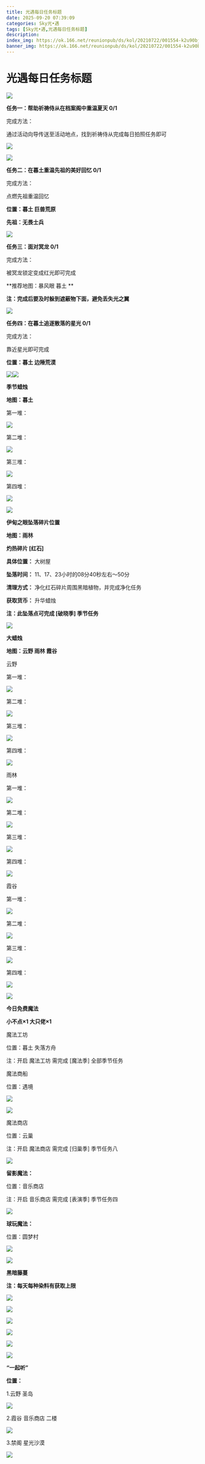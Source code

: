 ```yaml
---
title: 光遇每日任务标题
date: 2025-09-20 07:39:09
categories: Sky光•遇
tags: [Sky光•遇,光遇每日任务标题]
description: 
index_img: https://ok.166.net/reunionpub/ds/kol/20210722/001554-k2u90bj7ay.png?imageView&thumbnail=600x0&type=jpg
banner_img: https://ok.166.net/reunionpub/ds/kol/20210722/001554-k2u90bj7ay.png?imageView&thumbnail=600x0&type=jpg
---
```

# 光遇每日任务标题
![](https://img.166.net/reunionpub/1_kol_20250919_6be64149de447ae1e345d7e25679d591.png)

**任务一：帮助祈祷侍从在档案阁中重温夏天 0/1**

完成方法：

通过活动向导传送至活动地点，找到祈祷侍从完成每日拍照任务即可

![](https://img.166.net/reunionpub/1_kol_20250914_701ea768ecac3993e3982e52263edda4.jpeg)

![](https://img.166.net/reunionpub/1_kol_20250914_fcb0390f83906a33de45f5514186f850.jpeg)

 **任务二：在暮土重温先祖的美好回忆 0/1**

完成方法：

点燃先祖重温回忆

 **位置：暮土 巨兽荒原**

 **先祖：无畏士兵**

![](https://img.166.net/reunionpub/1_kol_20250830_9fbaf36d2c2318cf3937d59abcb9698c.jpeg)

 **任务三：面对冥龙 0/1**

完成方法：

被冥龙锁定变成红光即可完成

 **推荐地图：暴风眼 暮土  **

 **注：完成后要及时躲到遮蔽物下面，避免丢失光之翼**

![](https://img.166.net/reunionpub/1_kol_20250820_7734bb3002c630d971d5e3e15a8cde9a.png)

 **任务四：在暮土追逐散落的星光 0/1**

完成方法：

靠近星光即可完成

 **位置：暮土 边陲荒漠**

![](https://img.166.net/reunionpub/1_kol_20250820_c44de93769a38ef7b12871d58bfd7053.png)![](https://img.166.net/reunionpub/ds/kol_server/20240717/003917-8p704dsqv9.png)

 **季节蜡烛**

 **地图：暮土**

第一堆：

**![](https://img.166.net/reunionpub/1_kol_20250731_d529d0deb6e8f48a75e2e3ef761f3a58.jpeg)**

第二堆：

**![](https://img.166.net/reunionpub/1_kol_20250731_d6cb1791676d86f55873a73c90b1794e.png)**

第三堆：

**![](https://img.166.net/reunionpub/1_kol_20250731_f3c5daab6954e9781f86dbdb449f1b5b.png)**

第四堆：

**![](https://img.166.net/reunionpub/1_kol_20250731_ec92cd69e6bb2f1c5bc741dc851b5d18.png)**

**![](https://img.166.net/reunionpub/ds/kol_server/20240717/003917-8p704dsqv9.png)**

 **伊甸之眼坠落碎片位置**

 **地图：雨林**

 **灼热碎片 [红石]**

 **具体位置：** 大树屋

 **坠落时间：** 11、17、23小时的08分40秒左右～50分

 **清理方式：** 净化红石碎片周围黑暗植物，并完成净化任务

 **获取货币：** 升华蜡烛

 **注：此坠落点可完成 [破晓季] 季节任务**

**![](https://img.166.net/reunionpub/ds/kol_server/20240717/003917-8p704dsqv9.png)**

 **大蜡烛**

 **地图：云野 雨林 霞谷**

云野

第一堆：

![](https://img.166.net/reunionpub/1_kol_20241107_83784c165dbf5a0baaf675d0bfbb918a.jpeg)

第二堆：

![](https://img.166.net/reunionpub/1_kol_20241107_0cfb11c954a849662f988a0969c28237.jpeg)

第三堆：

![](https://img.166.net/reunionpub/1_kol_20241107_8303949e3889844bee7c2988595d8e44.jpeg)

第四堆：

![](https://img.166.net/reunionpub/1_kol_20241107_bc482b5c8ee95083714bd94320d9045b.jpeg)

雨林

第一堆：

![](https://img.166.net/reunionpub/1_kol_20241107_1995c6999f2d58bf6281f328a6dfe5da.jpeg)

第二堆：

![](https://img.166.net/reunionpub/1_kol_20241107_e505bc4e6dc36338fb17a3626a4117d9.jpeg)

第三堆：

![](https://img.166.net/reunionpub/1_kol_20241107_85000b8c4b9af76f837fe69d7d3cc9ee.jpeg)

第四堆：

![](https://img.166.net/reunionpub/1_kol_20241107_4add5263bf55edd596edfb2411afd3bb.jpeg)

霞谷

第一堆：

![](https://img.166.net/reunionpub/1_kol_20241107_4d92d51da0b331c64d1d7487e2dbf70e.jpeg)

第二堆：

![](https://img.166.net/reunionpub/1_kol_20241107_fedf6a0cb07047ece6edc3521bb1b15e.jpeg)

第三堆：

![](https://img.166.net/reunionpub/1_kol_20241107_153088c2405a7f8d8a6889f91938118b.jpeg)

第四堆：

![](https://img.166.net/reunionpub/1_kol_20241107_86923df74d8ab53187a087cbe951064a.jpeg)

 **![](https://img.166.net/reunionpub/ds/kol/20231014/004048-gyt2imp830.png)**

 **今日免费魔法**

 **小不点×1 大只佬×1**

魔法工坊

位置：暮土 失落方舟

注：开启 魔法工坊 需完成 [魔法季] 全部季节任务

魔法商船

位置：遇境

![](https://img.166.net/reunionpub/ds/kol/20231014/004605-qmuiowanf4.png)

![](https://img.166.net/reunionpub/1_kol_20250627_461c45d0f3bb3bf77220b21fd5c7ea70.png)

魔法商店

位置：云巢

注：开启 魔法商店 需完成 [归巢季] 季节任务八

![](https://img.166.net/reunionpub/1_kol_20250627_4d6210bedd8ba2d38dafab2bf8eb96d2.png)

 **留影魔法：**

位置：音乐商店

注：开启 音乐商店 需完成 [表演季] 季节任务四

![](https://img.166.net/reunionpub/1_kol_20250706_dcdb776a8894455e40eb780e90bbb1aa.png)

 **球玩魔法：**

位置：圆梦村

![](https://img.166.net/reunionpub/1_kol_20241114_fe7f834ee8d5f2e2abc828a14fa10870.png)

![](https://img.166.net/reunionpub/ds/kol_server/20240717/003917-8p704dsqv9.png)

 **黑暗藤蔓**

 **注：每天每种染料有获取上限**

![](https://img.166.net/reunionpub/1_kol_20250121_14691ccced7771ffbe27d81267e2161f.jpeg)

![](https://img.166.net/reunionpub/1_kol_20250128_67c9bcfa670ee5c1912f9c7b3acbf1c7.jpeg)

![](https://img.166.net/reunionpub/1_kol_20250204_575af0a72e62030571755b89b16f4bef.jpeg)

![](https://img.166.net/reunionpub/1_kol_20250204_d12ae75c06b13aca78e27961da7f2322.jpeg)

![](https://img.166.net/reunionpub/1_kol_20250305_f33485f7a7fb521bb2cb1323b37ce2a7.png)

![](https://img.166.net/reunionpub/ds/kol_server/20240717/003917-8p704dsqv9.png)

 **“一起听”**

 **位置：**

1.云野 圣岛

![](https://img.166.net/reunionpub/1_kol_20241114_d3ab2a60b74e81a2f1ca25e32a872077.jpeg)

2.霞谷 音乐商店 二楼

![](https://img.166.net/reunionpub/1_kol_20241114_c847c1ccc28766421e8613dde03b97b5.jpeg)

3.禁阁 星光沙漠

![](https://img.166.net/reunionpub/1_kol_20241114_b3ef53b52de5968f0c39b6831ceed2e1.png)

